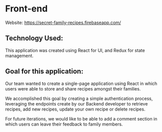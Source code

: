 # Front-end

Website: https://secret-family-recipes.firebaseapp.com/

## Technology Used:

This application was created using React for UI, and Redux for state management.

## Goal for this application:

Our team wanted to create a single-page application using React in which users were able to store and share recipes amongst their families. 

We accomplished this goal by creating a simple authentication process, leveraging the endpoints create by our Backend developer to retrieve recipes, add new recipes, update your own recipe or delete recipes. 

For future iterations, we would like to be able to add a comment section in which users can leave their feedback to family members.
